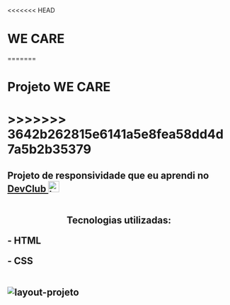<<<<<<< HEAD
<h1>WE CARE</h1>
=======
<h1>Projeto WE CARE<h1/>
>>>>>>> 3642b262815e6141a5e8fea58dd4d7a5b2b35379
<br>
  <h2> Projeto de responsividade que eu aprendi no <a href="https://rodolfomori.com.br/devclub/">DevClub <img src="https://rodolfomori.com.br/wp-content/uploads/elementor/thumbs/LOGO_1-pl6s0w83bob17fyv2myc9hccfjkrd6md916y3lfbcg.png" width="25px" alt="logo-dev"><a/>
<br>
<br>  
  <p align="center">Tecnologias utilizadas:</p>
  <p>- HTML</p>
  <p>- CSS</p>
  
<br>
<img src="https://github.com/SidneiGoulartJunior/Projeto-WE-CARE/blob/master/Img/Neutral%20Minimalist%20New%20Website%20Launch%20Mockup%20Instagram%20Post.png?raw=true" alt="layout-projeto"/>
  
<br>
